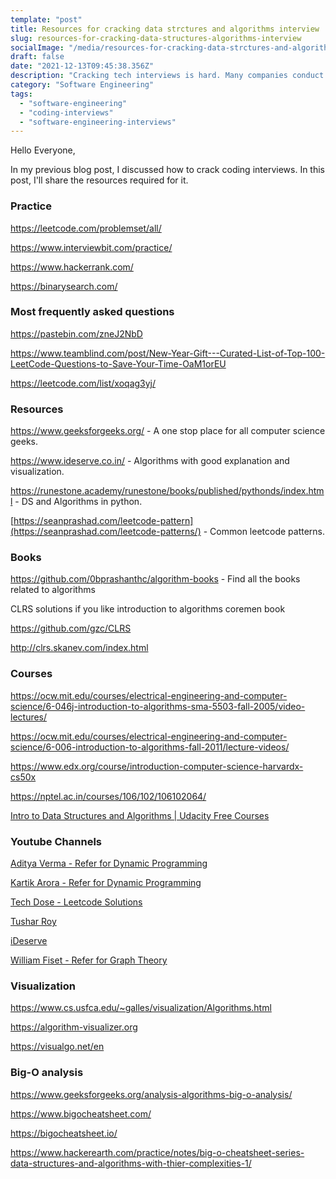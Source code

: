 ```yaml
---
template: "post"
title: Resources for cracking data strctures and algorithms interview
slug: resources-for-cracking-data-structures-algorithms-interview
socialImage: "/media/resources-for-cracking-data-strctures-and-algorithms-interview.png"
draft: false
date: "2021-12-13T09:45:38.356Z"
description: "Cracking tech interviews is hard. Many companies conduct the first round as a coding round or send a hackerrank / hackerearth / codility test. These involve in data structures and algorithms. Cracking it is not easy. You need good understanding and practice. In this blog post, I'll share some of the useful resources for preparing for the interview."
category: "Software Engineering"
tags:
  - "software-engineering"
  - "coding-interviews"
  - "software-engineering-interviews"
---
```

Hello Everyone,

In my previous blog post, I discussed how to crack coding interviews. In this post, I'll share the resources required for it.

### Practice

[](https://leetcode.com/problemset/all/)<https://leetcode.com/problemset/all/>

[](https://www.interviewbit.com/practice/)<https://www.interviewbit.com/practice/>

[](https://www.hackerrank.com/)<https://www.hackerrank.com/>

<https://binarysearch.com/>

### Most frequently asked questions

[](https://pastebin.com/zneJ2NbD)<https://pastebin.com/zneJ2NbD>

[](https://www.teamblind.com/post/New-Year-Gift---Curated-List-of-Top-100-LeetCode-Questions-to-Save-Your-Time-OaM1orEU)<https://www.teamblind.com/post/New-Year-Gift---Curated-List-of-Top-100-LeetCode-Questions-to-Save-Your-Time-OaM1orEU>

[](https://leetcode.com/list/xoqag3yj/)<https://leetcode.com/list/xoqag3yj/>

### Resources

[](https://www.geeksforgeeks.org/)<https://www.geeksforgeeks.org/> - A one stop place for all computer science geeks.

[](https://www.ideserve.co.in/)<https://www.ideserve.co.in/> - Algorithms with good explanation and visualization.

[](https://runestone.academy/runestone/books/published/pythonds/index.html)<https://runestone.academy/runestone/books/published/pythonds/index.html> - DS and Algorithms in python.

[](https://seanprashad.com/leetcode-patterns/)[https://seanprashad.com/leetcode-pattern](https://seanprashad.com/leetcode-patterns/) - Common leetcode patterns.

### Books

[](https://github.com/0bprashanthc/algorithm-books)<https://github.com/0bprashanthc/algorithm-books> - Find all the books related to algorithms

[](https://github.com/gzc/CLRS)[](https://github.com/gzc/CLRS)CLRS solutions if you like introduction to algorithms coremen book

<https://github.com/gzc/CLRS>

[](http://clrs.skanev.com/index.html)<http://clrs.skanev.com/index.html>

### Courses

[](https://ocw.mit.edu/courses/electrical-engineering-and-computer-science/6-046j-introduction-to-algorithms-sma-5503-fall-2005/video-lectures/)<https://ocw.mit.edu/courses/electrical-engineering-and-computer-science/6-046j-introduction-to-algorithms-sma-5503-fall-2005/video-lectures/>

<https://ocw.mit.edu/courses/electrical-engineering-and-computer-science/6-006-introduction-to-algorithms-fall-2011/lecture-videos/>

[](https://www.edx.org/course/introduction-computer-science-harvardx-cs50x)<https://www.edx.org/course/introduction-computer-science-harvardx-cs50x>

[](https://nptel.ac.in/courses/106/102/106102064/)<https://nptel.ac.in/courses/106/102/106102064/>

[Intro to Data Structures and Algorithms | Udacity Free Courses](https://www.udacity.com/course/data-structures-and-algorithms-in-python--ud513)

### Youtube Channels

[](https://www.youtube.com/c/AdityaVermaTheProgrammingLord/videos)[](https://www.youtube.com/c/AdityaVermaTheProgrammingLord/videos)[Aditya Verma - Refer for Dynamic Programming](https://www.youtube.com/c/AdityaVermaTheProgrammingLord/videos)

[](https://www.youtube.com/user/MrHulasingh25)[](https://www.youtube.com/user/MrHulasingh25)[Kartik Arora - Refer for Dynamic Programming](https://www.youtube.com/user/MrHulasingh25/videos)

[](https://www.youtube.com/channel/UCnxhETjJtTPs37hOZ7vQ88g)[](https://www.youtube.com/channel/UCnxhETjJtTPs37hOZ7vQ88g)[Tech Dose - Leetcode Solutions](https://www.youtube.com/c/TECHDOSE4u/videos)

[](https://www.youtube.com/channel/UCZLJf_R2sWyUtXSKiKlyvAw)[](https://www.youtube.com/channel/UCZLJf_R2sWyUtXSKiKlyvAw)[Tushar Roy](https://www.youtube.com/user/tusharroy2525/videos)

[](https://www.youtube.com/channel/UCMNkvKnD3mo3Jj9eTwJllWw)[](https://www.youtube.com/channel/UCMNkvKnD3mo3Jj9eTwJllWw)[iDeserve](https://www.youtube.com/c/IDeserve/videos)

[](https://www.youtube.com/c/WilliamFiset-videos)[](https://www.youtube.com/c/WilliamFiset-videos)[William Fiset - Refer for Graph Theory](https://www.youtube.com/c/WilliamFiset-videos/videos)

### Visualization

[](https://www.cs.usfca.edu/~galles/visualization/Algorithms.html)<https://www.cs.usfca.edu/~galles/visualization/Algorithms.html>

<https://algorithm-visualizer.org>

[](https://visualgo.net/en)<https://visualgo.net/en>

### Big-O analysis

[](https://www.geeksforgeeks.org/analysis-algorithms-big-o-analysis/)<https://www.geeksforgeeks.org/analysis-algorithms-big-o-analysis/>

[](https://www.bigocheatsheet.com/)<https://www.bigocheatsheet.com/>

[](https://bigocheatsheet.io/)<https://bigocheatsheet.io/>

[](https://www.hackerearth.com/practice/notes/big-o-cheatsheet-series-data-structures-and-algorithms-with-thier-complexities-1/)<https://www.hackerearth.com/practice/notes/big-o-cheatsheet-series-data-structures-and-algorithms-with-thier-complexities-1/>
